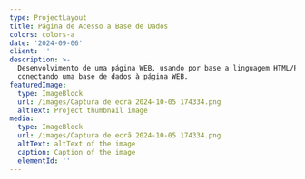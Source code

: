 ```yaml
---
type: ProjectLayout
title: Página de Acesso a Base de Dados
colors: colors-a
date: '2024-09-06'
client: ''
description: >-
  Desenvolvimento de uma página WEB, usando por base a linguagem HTML/PHP,
  conectando uma base de dados à página WEB.
featuredImage:
  type: ImageBlock
  url: /images/Captura de ecrã 2024-10-05 174334.png
  altText: Project thumbnail image
media:
  type: ImageBlock
  url: /images/Captura de ecrã 2024-10-05 174334.png
  altText: altText of the image
  caption: Caption of the image
  elementId: ''
---
```

